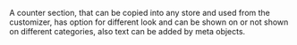 A counter section, that can be copied into any store and used from the customizer, has option for different look and can be shown on or not shown on different categories, also text can be added by meta objects.
